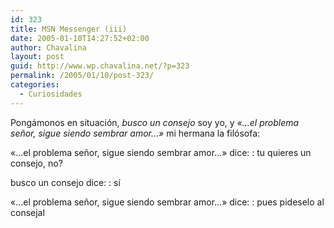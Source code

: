 ```yaml
---
id: 323
title: MSN Messenger (iii)
date: 2005-01-10T14:27:52+02:00
author: Chavalina
layout: post
guid: http://www.wp.chavalina.net/?p=323
permalink: /2005/01/10/post-323/
categories:
  - Curiosidades
---
```

Pongámonos en situación, _busco un consejo_ soy yo, y _«…el problema señor, sigue siendo sembrar amor…»_ mi hermana la filósofa:

«…el problema señor, sigue siendo sembrar amor…» dice:
:   tu quieres un consejo, no?

busco un consejo dice:
:   sí

«…el problema señor, sigue siendo sembrar amor…» dice:
:   pues pideselo al consejal